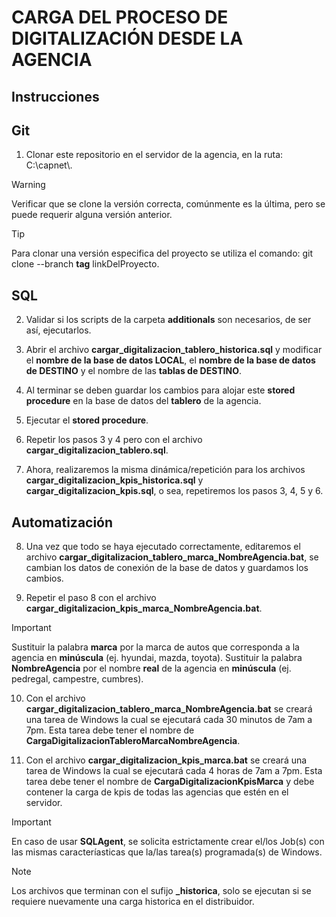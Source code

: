 # CARGA DEL PROCESO DE DIGITALIZACIÓN DESDE LA AGENCIA

## Instrucciones

## Git

1. Clonar este repositorio en el servidor de la agencia, en la ruta: C:\capnet\\.

> [!WARNING]  
> Verificar que se clone la versión correcta, comúnmente es la última, pero se puede requerir alguna versión anterior.

> [!TIP]
> Para clonar una versión especifica del proyecto se utiliza el comando: git clone --branch **tag** linkDelProyecto.

## SQL

2. Validar si los scripts de la carpeta **additionals** son necesarios, de ser así, ejecutarlos.

3. Abrir el archivo **cargar_digitalizacion_tablero_historica.sql** y modificar el **nombre de la base de datos LOCAL**, el **nombre de la base de datos de DESTINO** y el nombre de las **tablas de DESTINO**.

4. Al terminar se deben guardar los cambios para alojar este **stored procedure** en la base de datos del **tablero** de la agencia.

5. Ejecutar el **stored procedure**.

6. Repetir los pasos 3 y 4 pero con el archivo **cargar_digitalizacion_tablero.sql**.

7. Ahora, realizaremos la misma dinámica/repetición para los archivos **cargar_digitalizacion_kpis_historica.sql** y **cargar_digitalizacion_kpis.sql**, o sea, repetiremos los pasos 3, 4, 5 y 6.

## Automatización

8. Una vez que todo se haya ejecutado correctamente, editaremos el archivo **cargar_digitalizacion_tablero_marca_NombreAgencia.bat**, se cambian los datos de conexión de la base de datos y guardamos los cambios.

9. Repetir el paso 8 con el archivo **cargar_digitalizacion_kpis_marca_NombreAgencia.bat**.

> [!IMPORTANT]  
> Sustituir la palabra **marca** por la marca de autos que corresponda a la agencia en **minúscula** (ej. hyundai, mazda, toyota). 
> Sustituir la palabra **NombreAgencia** por el nombre **real** de la agencia en **minúscula** (ej. pedregal, campestre, cumbres).

10. Con el archivo **cargar_digitalizacion_tablero_marca_NombreAgencia.bat** se creará una tarea de Windows la cual se ejecutará cada 30 minutos de 7am a 7pm. Esta tarea debe tener el nombre de **CargaDigitalizacionTableroMarcaNombreAgencia**.

11. Con el archivo **cargar_digitalizacion_kpis_marca.bat** se creará una tarea de Windows la cual se ejecutará cada 4 horas de 7am a 7pm. Esta tarea debe tener el nombre de **CargaDigitalizacionKpisMarca** y debe contener la carga de kpis de todas las agencias que estén en el servidor.

> [!IMPORTANT]  
> En caso de usar **SQLAgent**, se solicita estrictamente crear el/los Job(s) con las mismas caracteríasticas que la/las tarea(s) programada(s) de Windows.

> [!NOTE]  
> Los archivos que terminan con el sufijo **_historica**, solo se ejecutan si se requiere nuevamente una carga historica en el distribuidor.
